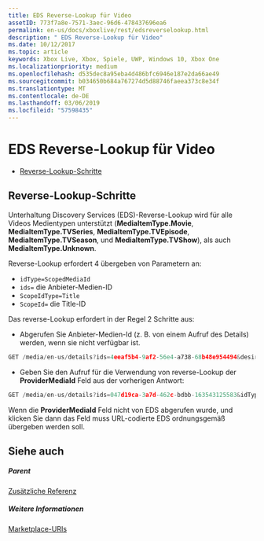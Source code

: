 ```yaml
---
title: EDS Reverse-Lookup für Video
assetID: 773f7a8e-7571-3aec-96d6-478437696ea6
permalink: en-us/docs/xboxlive/rest/edsreverselookup.html
description: " EDS Reverse-Lookup für Video"
ms.date: 10/12/2017
ms.topic: article
keywords: Xbox Live, Xbox, Spiele, UWP, Windows 10, Xbox One
ms.localizationpriority: medium
ms.openlocfilehash: d535dec8a95eba4d486bfc6946e187e2da66ae49
ms.sourcegitcommit: b034650b684a767274d5d88746faeea373c8e34f
ms.translationtype: MT
ms.contentlocale: de-DE
ms.lasthandoff: 03/06/2019
ms.locfileid: "57598435"
---
```

# <a name="eds-reverse-lookup-for-video"></a>EDS Reverse-Lookup für Video
 
  * [Reverse-Lookup-Schritte](#ID4EQ)
 
<a id="ID4EQ"></a>

 
## <a name="reverse-lookup-steps"></a>Reverse-Lookup-Schritte
 
Unterhaltung Discovery Services (EDS)-Reverse-Lookup wird für alle Videos Medientypen unterstützt (**MediaItemType.Movie**, **MediaItemType.TVSeries**, **MediaItemType.TVEpisode**, **MediaItemType.TVSeason**, und **MediaItemType.TVShow**), als auch **MediaItemType.Unknown**.
 
Reverse-Lookup erfordert 4 übergeben von Parametern an: 
   * `idType=ScopedMediaId`
   * `ids=` die Anbieter-Medien-ID
   * `ScopeIdType=Title`
   * `ScopeId=` die Title-ID
 
 
Das reverse-Lookup erfordert in der Regel 2 Schritte aus: 
   * Abgerufen Sie Anbieter-Medien-Id (z. B. von einem Aufruf des Details) werden, wenn sie nicht verfügbar ist. 

```cpp
GET /media/en-us/details?ids=4eeaf5b4-9af2-56e4-a738-68b48e954494&desiredMediaItemTypes=Movie&desired=Providers
```

 
   * Geben Sie den Aufruf für die Verwendung von reverse-Lookup der **ProviderMediaId** Feld aus der vorherigen Antwort: 

```cpp
GET /media/en-us/details?ids=047d19ca-3a7d-462c-bdbb-163543125583&idType=ScopedMediaId&desiredMediaItemTypes=Movie&fields=all&ScopeIdType=Title&ScopeId=0x5848085B
```

 
  
 
Wenn die **ProviderMediaId** Feld nicht von EDS abgerufen wurde, und klicken Sie dann das Feld muss URL-codierte EDS ordnungsgemäß übergeben werden soll.
  
<a id="ID4EOC"></a>

 
## <a name="see-also"></a>Siehe auch
 
<a id="ID4EQC"></a>

 
##### <a name="parent"></a>Parent  

[Zusätzliche Referenz](atoc-xboxlivews-reference-additional.md)

  
<a id="ID4E3C"></a>

 
##### <a name="further-information"></a>Weitere Informationen 

[Marketplace-URIs](../uri/marketplace/atoc-reference-marketplace.md)

   
